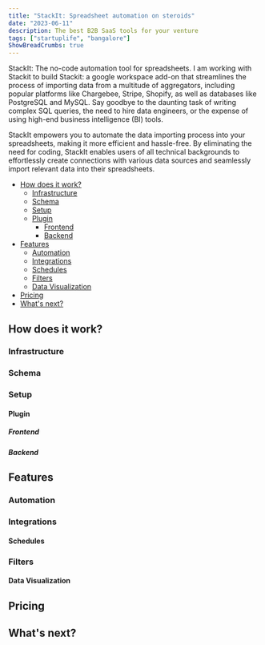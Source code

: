 ```yaml
---
title: "StackIt: Spreadsheet automation on steroids"
date: "2023-06-11"
description: The best B2B SaaS tools for your venture
tags: ["startuplife", "bangalore"]
ShowBreadCrumbs: true 
---
```


StackIt: The no-code automation tool for spreadsheets. I am working with Stackit to build Stackit: a google workspace add-on that streamlines the process of importing data from a multitude of aggregators, including popular platforms like Chargebee, Stripe, Shopify, as well as databases like PostgreSQL and MySQL. Say goodbye to the daunting task of writing complex SQL queries, the need to hire data engineers, or the expense of using high-end business intelligence (BI) tools.

StackIt empowers you to automate the data importing process into your spreadsheets, making it more efficient and hassle-free. By eliminating the need for coding, StackIt enables users of all technical backgrounds to effortlessly create connections with various data sources and seamlessly import relevant data into their spreadsheets.

- [How does it work?](#how-does-it-work)
  - [Infrastructure](#infrastructure)
  - [Schema](#schema)
  - [Setup](#setup)
  - [Plugin](#plugin)
    - [Frontend](#frontend)
    - [Backend](#backend)
- [Features](#features)
  - [Automation](#automation)
  - [Integrations](#integrations)
  - [Schedules](#schedules)
  - [Filters](#filters)
  - [Data Visualization](#data-visualization)
- [Pricing](#pricing)
- [What's next?](#whats-next)

## How does it work?

### Infrastructure

### Schema

### Setup

#### Plugin

##### Frontend

##### Backend

## Features

### Automation

### Integrations

#### Schedules

### Filters

#### Data Visualization

## Pricing

## What's next?
